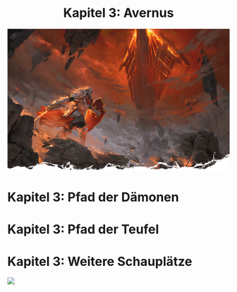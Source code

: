 # <center> Kapitel 3: Avernus </center>

![](../../99%20-%20Setup/Sammlungen/Files/Bildersammlung/Banner/Avernus.png)

# Kapitel 3: Pfad der Dämonen

# Kapitel 3: Pfad der Teufel

# Kapitel 3: Weitere Schauplätze

![](../../99%20-%20Setup/Sammlungen/Files/Bildersammlung/Banner/Avernus-Weitere-Schauplätze.png)